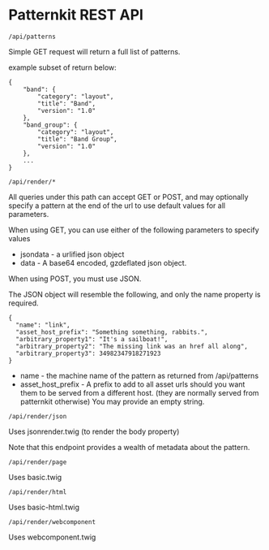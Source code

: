 # Patternkit REST API

```
/api/patterns
```

Simple GET request will return a full list of patterns. 

example subset of return below:
```
{
    "band": {
        "category": "layout",
        "title": "Band",
        "version": "1.0"
    },
    "band_group": {
        "category": "layout",
        "title": "Band Group",
        "version": "1.0"
    },
    ...
}
```

```
/api/render/*
```
All queries under this path can accept GET or POST, and may optionally specify a pattern at the end of the url to use default values for all parameters.

When using GET, you can use either of the following parameters to specify values
  * jsondata - a urlified json object
  * data - A base64 encoded, gzdeflated json object.
  
When using POST, you must use JSON.

The JSON object will resemble the following, and only the name property is required.

```
{
  "name": "link",
  "asset_host_prefix": "Something something, rabbits.",
  "arbitrary_property1": "It's a sailboat!",
  "arbitrary_property2": "The missing link was an href all along",
  "arbitrary_property3": 34982347918271923
}
```

* name - the machine name of the pattern as returned from /api/patterns
* asset_host_prefix - A prefix to add to all asset urls should you want them to be served from a different host. (they are normally served from patternkit otherwise) You may provide an empty string.
 

```
/api/render/json
```
Uses jsonrender.twig (to render the body property)

Note that this endpoint provides a wealth of metadata about the pattern.

```
/api/render/page
```
Uses basic.twig
  
```
/api/render/html
```

Uses basic-html.twig

```
/api/render/webcomponent
```

Uses webcomponent.twig